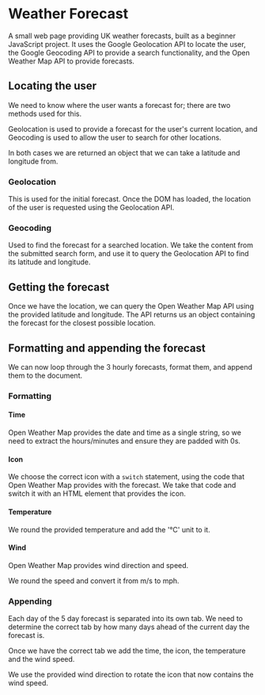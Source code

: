 # Weather Forecast

A small web page providing UK weather forecasts, built as a beginner JavaScript project. It uses the Google Geolocation API to locate the user, the Google Geocoding API to provide a search functionality, and the Open Weather Map API to provide forecasts.

## Locating the user

We need to know where the user wants a forecast for; there are two methods used for this.

Geolocation is used to provide a forecast for the user's current location, and Geocoding is used to allow the user to search for other locations.

In both cases we are returned an object that we can take a latitude and longitude from.

### Geolocation

This is used for the initial forecast. Once the DOM has loaded, the location of the user is requested using the Geolocation API.

### Geocoding

Used to find the forecast for a searched location. We take the content from the submitted search form, and use it to query the Geolocation API to find its latitude and longitude.

## Getting the forecast

Once we have the location, we can query the Open Weather Map API using the provided latitude and longitude. The API returns us an object containing the forecast for the closest possible location.

## Formatting and appending the forecast

We can now loop through the 3 hourly forecasts, format them, and append them to the document.

### Formatting

#### Time

Open Weather Map provides the date and time as a single string, so we need to extract the hours/minutes and ensure they are padded with 0s.

#### Icon

We choose the correct icon with a `switch` statement, using the code that Open Weather Map provides with the forecast. We take that code and switch it with an HTML element that provides the icon.

#### Temperature

We round the provided temperature and add the '°C' unit to it.

#### Wind

Open Weather Map provides wind direction and speed.

We round the speed and convert it from m/s to mph.

### Appending

Each day of the 5 day forecast is separated into its own tab. We need to determine the correct tab by how many days ahead of the current day the forecast is.

Once we have the correct tab we add the time, the icon, the temperature and the wind speed.

We use the provided wind direction to rotate the icon that now contains the wind speed.
